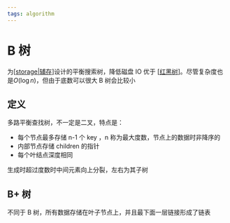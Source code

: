 ```yaml
---
tags: algorithm
---
```


# B 树

为[[storage|辅存]]设计的平衡搜索树，降低磁盘 IO 优于 [[红黑树]]。尽管复杂度也是$O(\log n)$，但由于底数可以很大 B 树会比较小

## 定义

多路平衡查找树，不一定是二叉，特点是：

- 每个节点最多存储 n-1 个 key ，n 称为最大度数，节点上的数据时非降序的
- 内部节点存储 children 的指针
- 每个叶结点深度相同

生成时超过度数时中间元素向上分裂，左右为其子树

## B+ 树

不同于 B 树，所有数据存储在叶子节点上，并且最下面一层链接形成了链表

[//begin]: # "Autogenerated link references for markdown compatibility"
[storage|辅存]: ../../database/storage.md "存储设备"
[红黑树]: 红黑树.md "红黑树"
[//end]: # "Autogenerated link references"
